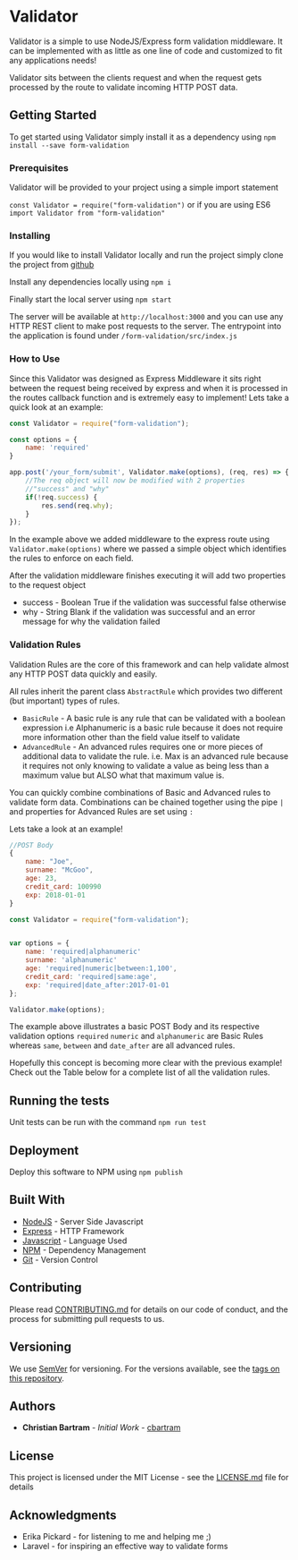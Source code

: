 # Validator

Validator is a simple to use NodeJS/Express form validation middleware.
It can be implemented with as little as one line of code and customized to fit any applications needs!

Validator sits between the clients request and when the request gets processed by the route to validate
incoming HTTP POST data.

## Getting Started

To get started using Validator simply install it as a dependency using `npm install --save form-validation`

### Prerequisites

Validator will be provided to your project using a simple import statement

`const Validator = require("form-validation")` or if you are using ES6
`import Validator from "form-validation"`

### Installing

If you would like to install Validator locally and run the project simply
clone the project from [github](https://github.com/cbartram/form-validation)

Install any dependencies locally using `npm i`

Finally start the local server using `npm start`

The server will be available at `http://localhost:3000` and you can use
any HTTP REST client to make post requests to the server. The entrypoint
into the application is found under `/form-validation/src/index.js`

### How to Use

Since this Validator was designed as Express Middleware it sits right between
the request being received by express and when it is processed in the routes callback function
and is extremely easy to implement! Lets take a quick look at an example:

```javascript
const Validator = require("form-validation");

const options = {
    name: 'required'
}

app.post('/your_form/submit', Validator.make(options), (req, res) => {
    //The req object will now be modified with 2 properties
    //"success" and "why"
    if(!req.success) {
        res.send(req.why);
    }
});
```

In the example above we added middleware to the express route using
`Validator.make(options)` where we passed a simple object which identifies
the rules to enforce on each field.

After the validation middleware finishes executing it will add two properties to the request object

- success - Boolean True if the validation was successful false otherwise
- why - String Blank if the validation was successful and an error message for why the validation failed

### Validation Rules

Validation Rules are the core of this framework and can help validate almost
any HTTP POST data quickly and easily.

All rules inherit the parent class `AbstractRule` which provides two different (but important)
types of rules.

- `BasicRule` - A basic rule is any rule that can be validated with a boolean expression
i.e Alphanumeric is a basic rule because it does not require more information other than the field value itself to validate
- `AdvancedRule` - An advanced rules requires one or more pieces of additional data to validate the rule. i.e.
Max is an advanced rule because it requires not only knowing to validate a value as being less than a maximum value but ALSO what that maximum value is.

You can quickly combine combinations of Basic and Advanced rules to validate form data.
Combinations can be chained together using the pipe `|` and properties for Advanced Rules are set using `:`

Lets take a look at an example!
```javascript
//POST Body
{
    name: "Joe",
    surname: "McGoo",
    age: 23,
    credit_card: 100990
    exp: 2018-01-01
}
```

```javascript
const Validator = require("form-validation");


var options = {
    name: 'required|alphanumeric'
    surname: 'alphanumeric'
    age: 'required|numeric|between:1,100',
    credit_card: 'required|same:age',
    exp: 'required|date_after:2017-01-01
};

Validator.make(options);

```

The example above illustrates a basic POST Body and its respective validation options
`required` `numeric` and `alphanumeric` are Basic Rules whereas `same`, `between` and `date_after` are all advanced rules.

Hopefully this concept is becoming more clear with the previous example! Check out the Table below for a complete
list of all the validation rules.


## Running the tests

Unit tests can be run with the command `npm run test`


## Deployment

Deploy this software to NPM using `npm publish`

## Built With

* [NodeJS](http://www.nodejs.org) - Server Side Javascript
* [Express](https://express.com) - HTTP Framework
* [Javascript](https://mozilla.com) - Language Used
* [NPM](http://npm.org) - Dependency Management
* [Git](http://git.com) - Version Control

## Contributing

Please read [CONTRIBUTING.md](https://gist.github.com/PurpleBooth/b24679402957c63ec426) for details on our code of conduct, and the process for submitting pull requests to us.

## Versioning

We use [SemVer](http://semver.org/) for versioning. For the versions available, see the [tags on this repository](https://github.com/your/project/tags).

## Authors

* **Christian Bartram** - *Initial Work* - [cbartram](https://github.com/cbartram)

## License

This project is licensed under the MIT License - see the [LICENSE.md](LICENSE.md) file for details

## Acknowledgments

* Erika Pickard - for listening to me and helping me ;)
* Laravel - for inspiring an effective way to validate forms